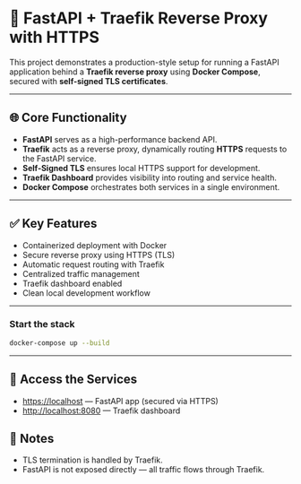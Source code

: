 
# 🚀 FastAPI + Traefik Reverse Proxy with HTTPS

This project demonstrates a production-style setup for running a FastAPI application behind a **Traefik reverse proxy** using **Docker Compose**, secured with **self-signed TLS certificates**.

---

## 🌐 Core Functionality

- **FastAPI** serves as a high-performance backend API.
- **Traefik** acts as a reverse proxy, dynamically routing **HTTPS** requests to the FastAPI service.
- **Self-Signed TLS** ensures local HTTPS support for development.
- **Traefik Dashboard** provides visibility into routing and service health.
- **Docker Compose** orchestrates both services in a single environment.

---

## ✅ Key Features

- Containerized deployment with Docker
- Secure reverse proxy using HTTPS (TLS)
- Automatic request routing with Traefik
- Centralized traffic management
- Traefik dashboard enabled
- Clean local development workflow

---



### Start the stack

```bash
docker-compose up --build
```

---

## 🔗 Access the Services

* [https://localhost](https://localhost) — FastAPI app (secured via HTTPS)
* [http://localhost:8080](http://localhost:8080) — Traefik dashboard


## 📌 Notes

* TLS termination is handled by Traefik.
* FastAPI is not exposed directly — all traffic flows through Traefik.

